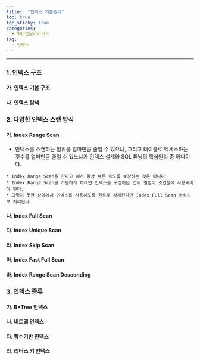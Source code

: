 ```yaml
---
title:  "인덱스 기본원리"
toc: true
toc_sticky: true
categories:
  - SQL전문가가이드
tag:
  - 인덱스
---
```


----------

### 1. 인덱스 구조

#### 가. 인덱스 기본 구조

#### 나. 인덱스 탐색
 




### 2. 다양한 인덱스 스캔 방식

#### 가. Index Range Scan

 * 인덱스를 스캔하는 범위를 얼마만큼 줄일 수 있으냐, 그리고 테이블로 액세스하는 횟수를 얼마만큼 줄일 수 있느냐가 인덱스 설계와 SQL 튜닝의 핵심원리 중 하나이다. 
 
 ```
 * Index Range Scan을 한다고 해서 항상 빠른 속도를 보장하는 것은 아니다
 * Index Range Scan을 가능하게 하려면 인덱스를 구성하는 선두 컬럼이 조건절에 사용되어야 한다.
 * 그렇지 못한 상황에서 인덱스를 사용하도록 힌트로 강제한다면 Index Full Scan 방식으로 처리된다.
 ```

#### 나. Index Full Scan

#### 다. Index Unique Scan

#### 라. Index Skip Scan

#### 마. Index Fast Full Scan
 
#### 바. Index Range Scan Descending
 
 

 
 
### 3. 인덱스 종류

#### 가. B*Tree 인덱스

#### 나. 비트맵 인덱스
 
#### 다. 함수기반 인덱스

#### 라. 리버스 키 인덱스



 
 
 
 
 
 
 
 
 
 
 
 
 

